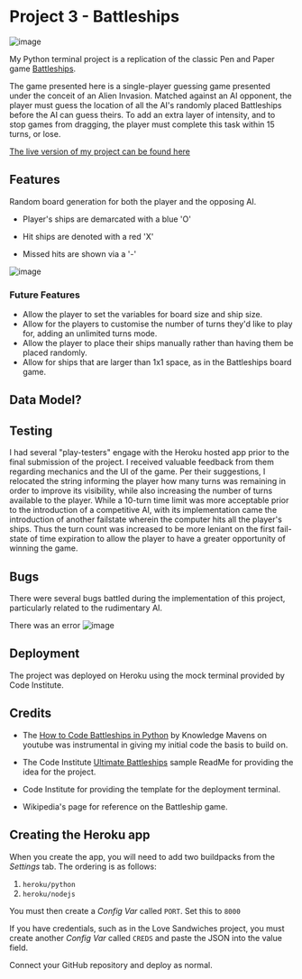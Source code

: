 # Project 3 - Battleships 

![image](https://github.com/BrandonPCollins/Project-3/assets/131177569/49b95c33-2d48-47a6-bc50-2895e4d2900a)

My Python terminal project is a replication of the classic Pen and Paper game [Battleships](https://en.wikipedia.org/wiki/Battleship_(game)).

The game presented here is a single-player guessing game presented under the conceit of an Alien Invasion. Matched against an AI opponent, the player must guess the location of all the AI's randomly placed Battleships before the AI can guess theirs. To add an extra layer of intensity, and to stop games from dragging, the player must complete this task within 15 turns, or lose. 

[The live version of my project can be found here](https://project-3-3f38e4872683.herokuapp.com/)

## Features

Random board generation for both the player and the opposing AI. 

* Player's ships are demarcated with a blue 'O'

* Hit ships are denoted with a red 'X'

* Missed hits are shown via a '-'

![image](https://github.com/BrandonPCollins/Project-3/assets/131177569/fa41ec78-7104-4ca9-8b1d-a0492ddf54c2)


### Future Features 

* Allow the player to set the variables for board size and ship size.
* Allow for the players to customise the number of turns they'd like to play for, adding an unlimited turns mode.
* Allow the player to place their ships manually rather than having them be placed randomly.
* Allow for ships that are larger than 1x1 space, as in the Battleships board game.

## Data Model? 

## Testing

I had several "play-testers" engage with the Heroku hosted app prior to the final submission of the project. I received valuable feedback from them regarding mechanics and the UI of the game. Per their suggestions, I relocated the string informing the player how many turns was remaining in order to improve its visibility, while also increasing the number of turns available to the player. While a 10-turn time limit was more acceptable prior to the introduction of a competitive AI, with its implementation came the introduction of another failstate wherein the computer hits all the player's ships. Thus the turn count was increased to be more leniant on the first fail-state of time expiration to allow the player to have a greater opportunity of winning the game. 

## Bugs

There were several bugs battled during the implementation of this project, particularly related to the rudimentary AI.

There was an error 
![image](https://github.com/BrandonPCollins/Project-3/assets/131177569/8b52da87-6039-4c9c-97bf-0b6bffae9b49)


## Deployment

The project was deployed on Heroku using the mock terminal provided by Code Institute.

## Credits 

* The [How to Code Battleships in Python](https://www.youtube.com/watch?v=tF1WRCrd_HQ) by Knowledge Mavens on youtube was instrumental in giving my initial code the basis to build on. 

* The Code Institute [Ultimate Battleships](https://learn.codeinstitute.net/courses/course-v1:CodeInstitute+PE_PAGPPF+2021_Q2/courseware/b3378fc1159e43e3b70916fdefdfae51/605f34e006594dc4ae19f5e60ec75e2e/) sample ReadMe for providing the idea for the project.

* Code Institute for providing the template for the deployment terminal.

* Wikipedia's page for reference on the Battleship game.





## Creating the Heroku app

When you create the app, you will need to add two buildpacks from the _Settings_ tab. The ordering is as follows:

1. `heroku/python`
2. `heroku/nodejs`

You must then create a _Config Var_ called `PORT`. Set this to `8000`

If you have credentials, such as in the Love Sandwiches project, you must create another _Config Var_ called `CREDS` and paste the JSON into the value field.

Connect your GitHub repository and deploy as normal.

